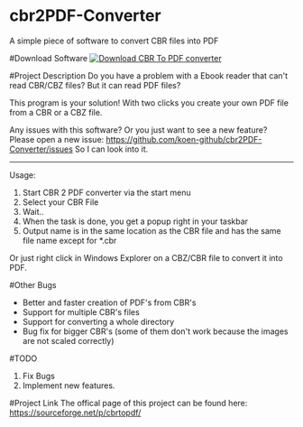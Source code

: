 # cbr2PDF-Converter
A simple piece of software to convert CBR files into PDF

#Download Software
[![Download CBR To PDF converter](https://a.fsdn.com/con/app/sf-download-button)](https://sourceforge.net/projects/cbrtopdf/files/latest/download)

#Project Description
Do you have a problem with a Ebook reader that can't read CBR/CBZ files?
But it can read PDF files?

This program is your solution! With two clicks you create your own PDF file from a CBR or a CBZ file.

Any issues with this software? Or you just want to see a new feature? 
Please open a new issue: https://github.com/koen-github/cbr2PDF-Converter/issues So I can look into it.

* * *

Usage:

1. Start CBR 2 PDF converter via the start menu
2. Select your CBR File
3. Wait..
4. When the task is done, you get a popup right in your taskbar
5. Output name is in the same location as the CBR file and has the same file name except for *.cbr

Or just right click in Windows Explorer on a CBZ/CBR file to convert it into PDF.

#Other Bugs
+ Better and faster creation of PDF's from CBR's
+ Support for multiple CBR's files
+ Support for converting a whole directory
+ Bug fix for bigger CBR's (some of them don't work because the images are not scaled correctly)


#TODO
1. Fix Bugs
2. Implement new features.

#Project Link
The offical page of this project can be found here:
https://sourceforge.net/p/cbrtopdf/

